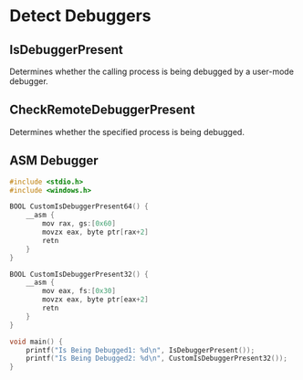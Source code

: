 # Detect Debuggers



## IsDebuggerPresent

Determines whether the calling process is being debugged by a user-mode debugger.

## CheckRemoteDebuggerPresent

Determines whether the specified process is being debugged.

## ASM Debugger

```c
#include <stdio.h>
#include <windows.h>

BOOL CustomIsDebuggerPresent64() {
    __asm {
        mov rax, gs:[0x60]
        movzx eax, byte ptr[rax+2]
        retn
    }
}

BOOL CustomIsDebuggerPresent32() {
    __asm {
        mov eax, fs:[0x30]
        movzx eax, byte ptr[eax+2]
        retn
    }
}

void main() {
    printf("Is Being Debugged1: %d\n", IsDebuggerPresent());
    printf("Is Being Debugged2: %d\n", CustomIsDebuggerPresent32());
}
```